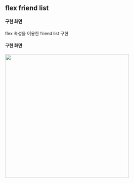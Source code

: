 flex friend list
------
#### 구현 화면

flex 속성을 이용한 friend list 구현

#### 구현 화면
<img src="https://user-images.githubusercontent.com/62641007/113668199-daaab180-96ec-11eb-82c9-91641eb8038a.png"  width="400px" height="auto">
